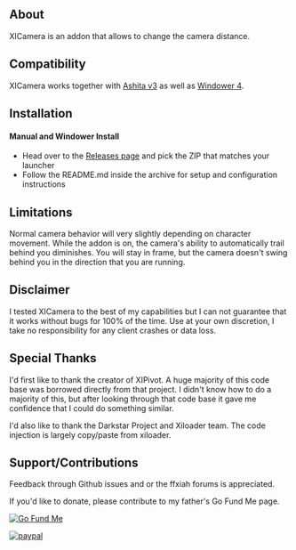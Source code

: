 ## About

XICamera is an addon that allows to change the camera distance.

## Compatibility

XICamera works together with [Ashita v3](https://www.ashitaxi.com) as well as [Windower 4](http://www.windower.net).

## Installation

#### Manual and Windower Install

- Head over to the [Releases page](https://github.com/Hokuten85/XICamera/releases) and pick the ZIP that matches your launcher
- Follow the README.md inside the archive  for setup and configuration instructions

## Limitations

Normal camera behavior will very slightly depending on character movement. While the addon is on, the camera's ability to automatically trail behind you diminishes. You will stay in frame, but the camera doesn't swing behind you in the direction that you are running.

## Disclaimer

I tested XICamera to the best of my capabilities but I can not guarantee that it works without bugs for 100% of the time.
Use at your own discretion, I take no responsibility for any client crashes or data loss.

## Special Thanks

I'd first like to thank the creator of XIPivot. A huge majority of this code base was borrowed directly from that project. I didn't know how to do a majority of this, but after looking through that code base it gave me confidence that I could do something similar.

I'd also like to thank the Darkstar Project and Xiloader team. The code injection is largely copy/paste from xiloader.

## Support/Contributions

Feedback through Github issues and or the ffxiah forums is appreciated.

If you'd like to donate, please contribute to my father's Go Fund Me page.

[![Go Fund Me](https://i.imgur.com/XNg4kmf.png)](https://www.gofundme.com/f/g2-kevins-medical-fund?utm_source=customer&utm_medium=copy_link-tip&utm_campaign=p_cp+share-sheet)

[![paypal](https://www.paypalobjects.com/en_US/i/btn/btn_donateCC_LG.gif)](https://www.paypal.com/cgi-bin/webscr?cmd=_donations&business=FX6H5QU8NTC2J&currency_code=USD)
